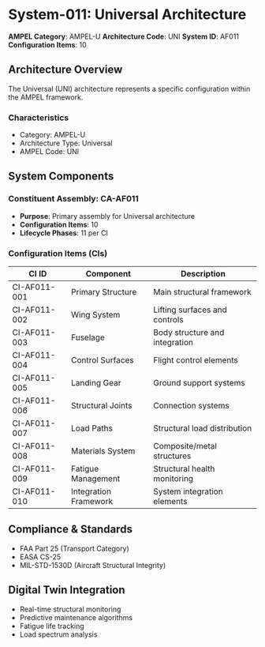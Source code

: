 # System-011: Universal Architecture

**AMPEL Category**: AMPEL-U
**Architecture Code**: UNI
**System ID**: AF011
**Configuration Items**: 10

## Architecture Overview

The Universal (UNI) architecture represents a specific configuration within the AMPEL framework.

### Characteristics
- Category: AMPEL-U
- Architecture Type: Universal
- AMPEL Code: UNI

## System Components

### Constituent Assembly: CA-AF011
- **Purpose**: Primary assembly for Universal architecture
- **Configuration Items**: 10
- **Lifecycle Phases**: 11 per CI

### Configuration Items (CIs)

| CI ID | Component | Description |
|-------|-----------|-------------|
| CI-AF011-001 | Primary Structure | Main structural framework |
| CI-AF011-002 | Wing System | Lifting surfaces and controls |
| CI-AF011-003 | Fuselage | Body structure and integration |
| CI-AF011-004 | Control Surfaces | Flight control elements |
| CI-AF011-005 | Landing Gear | Ground support systems |
| CI-AF011-006 | Structural Joints | Connection systems |
| CI-AF011-007 | Load Paths | Structural load distribution |
| CI-AF011-008 | Materials System | Composite/metal structures |
| CI-AF011-009 | Fatigue Management | Structural health monitoring |
| CI-AF011-010 | Integration Framework | System integration elements |

## Compliance & Standards
- FAA Part 25 (Transport Category)
- EASA CS-25
- MIL-STD-1530D (Aircraft Structural Integrity)

## Digital Twin Integration
- Real-time structural monitoring
- Predictive maintenance algorithms
- Fatigue life tracking
- Load spectrum analysis
